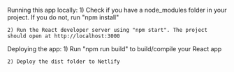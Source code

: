 Running this app locally:
    1) Check if you have a node_modules folder in your project. If you do not, run "npm install"

    2) Run the React developer server using "npm start". The project should open at http://localhost:3000




Deploying the app:
    1) Run "npm run build" to build/compile your React app

    2) Deploy the dist folder to Netlify

